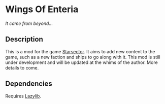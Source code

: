 # Wings Of Enteria

*It came from beyond...*

## Description

This is a mod for the game [Starsector](https://fractalsoftworks.com/). It aims to add new content to the game, such as
a new faction and ships to go along with it. This mod is still under development and will be updated at the whims of the
author. More details to come.

## Dependencies

Requires [Lazylib](https://fractalsoftworks.com/forum/index.php?topic=5444.0).